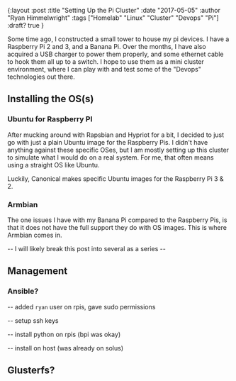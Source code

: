 {:layout :post
:title  "Setting Up the Pi Cluster"
:date "2017-05-05"
:author "Ryan Himmelwright"
:tags ["Homelab" "Linux" "Cluster" "Devops" "Pi"]
:draft? true
}

Some time ago, I constructed a small tower to house my pi devices. I have a Raspberry Pi 2 and 3, and a Banana Pi. Over the months, I have also acquired a USB charger to power them properly, and some ethernet cable to hook them all up to a switch. I hope to use them as a mini cluster environment, where I can play with and test some of the "Devops" technologies out there.

<!-- more -->

## Installing the OS(s)
### Ubuntu for Raspberry PI
After mucking around with Rapsbian and Hypriot for a bit, I decided to just go with just a plain Ubuntu image for the Raspberry Pis. I didn't have anything against these specific OSes, but I am mostly setting up this cluster to simulate what I would do on a real system. For me, that often means using a straight OS like Ubuntu.

Luckily, Canonical makes specific Ubuntu images for the Raspberry Pi 3 & 2.

### Armbian
The one issues I have with my Banana Pi compared to the Raspberry Pis, is that it does not have the full support they do with OS images. This is where Armbian comes in.




-- I will likely break this post into several as a series --

## Management
### Ansible?

-- added `ryan` user on rpis, gave sudo permissions      

-- setup ssh keys

-- install python on rpis (bpi was okay)

-- install on host (was already on solus)


## Glusterfs?